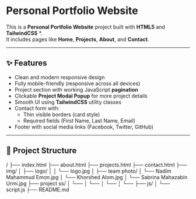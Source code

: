 # Personal Portfolio Website

This is a **Personal Portfolio Website** project built with **HTML5** and **TailwindCSS** *.  
It includes pages like **Home**, **Projects**, **About**, and **Contact**.

---

## ✨ Features

- Clean and modern responsive design
- Fully mobile-friendly (responsive across all devices)
- Project section with working JavaScript **pagination**
- Clickable **Project Modal Popup** for more project details
- Smooth UI using **TailwindCSS** utility classes
- Contact form with:
  - Thin visible borders (card style)
  - Required fields (First Name, Last Name, Email)
- Footer with social media links (Facebook, Twitter, GitHub)

---

## 📁 Project Structure

/
├── index.html
├── about.html
├── projects.html
├── contact.html
├── img/
│   ├── logo/
│   │   └── logo.jpg
│   ├── team photo/
│       └── Nadim Mahammud Emon.jpg
│       └── Khorshed Alom.jpg
│       └── Sabrina Mahazabin Urmi.jpg
├── project ss/
│       └── 
│       └── 
│       └── 
│       └──
├── js/
│   └── script.js 
├── README.md

